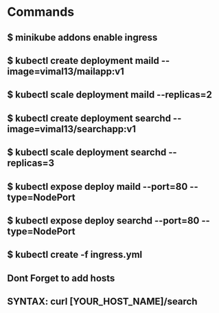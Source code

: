 # Commands


## $ minikube addons enable ingress
## $ kubectl create deployment maild --image=vimal13/mailapp:v1
## $ kubectl scale deployment maild --replicas=2
## $ kubectl create deployment searchd --image=vimal13/searchapp:v1
## $ kubectl scale deployment searchd --replicas=3
## $ kubectl expose deploy maild --port=80 --type=NodePort
## $ kubectl expose deploy searchd --port=80 --type=NodePort
## $ kubectl create -f ingress.yml

## Dont Forget to add hosts

## SYNTAX: curl [YOUR_HOST_NAME]/search
